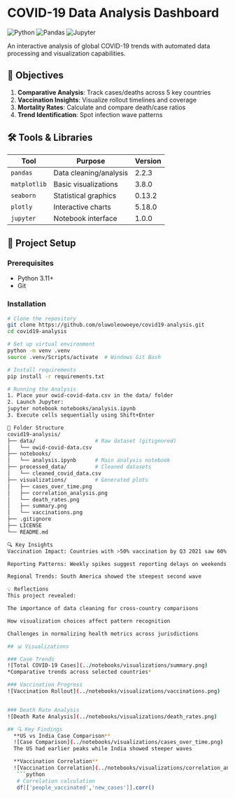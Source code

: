 # COVID-19 Data Analysis Dashboard

![Python](https://img.shields.io/badge/python-3.11%2B-blue)
![Pandas](https://img.shields.io/badge/pandas-2.2%2B-orange)
![Jupyter](https://img.shields.io/badge/Jupyter-Notebook-yellow)

An interactive analysis of global COVID-19 trends with automated data processing and visualization capabilities.

## 📌 Objectives
1. **Comparative Analysis**: Track cases/deaths across 5 key countries
2. **Vaccination Insights**: Visualize rollout timelines and coverage
3. **Mortality Rates**: Calculate and compare death/case ratios
4. **Trend Identification**: Spot infection wave patterns

## 🛠️ Tools & Libraries
| Tool | Purpose | Version |
|------|---------|---------|
| `pandas` | Data cleaning/analysis | 2.2.3 |
| `matplotlib` | Basic visualizations | 3.8.0 |
| `seaborn` | Statistical graphics | 0.13.2 |
| `plotly` | Interactive charts | 5.18.0 |
| `jupyter` | Notebook interface | 1.0.0 |

## 🚀 Project Setup
### Prerequisites
- Python 3.11+
- Git

### Installation
```bash
# Clone the repository
git clone https://github.com/oluwoleowoeye/covid19-analysis.git
cd covid19-analysis

# Set up virtual environment
python -m venv .venv
source .venv/Scripts/activate  # Windows Git Bash

# Install requirements
pip install -r requirements.txt

# Running the Analysis
1. Place your owid-covid-data.csv in the data/ folder
2. Launch Jupyter:
jupyter notebook notebooks/analysis.ipynb
3. Execute cells sequentially using Shift+Enter

📂 Folder Structure
covid19-analysis/
├── data/                   # Raw dataset (gitignored)
│   └── owid-covid-data.csv
├── notebooks/
│   └── analysis.ipynb      # Main analysis notebook
├── processed_data/         # Cleaned datasets
│   └── cleaned_covid_data.csv
├── visualizations/         # Generated plots
│   ├── cases_over_time.png
│   ├── correlation_analysis.png
│   └── death_rates.png
│   ├── summary.png
│   └── vaccinations.png
├── .gitignore
├── LICENSE
└── README.md

🔍 Key Insights
Vaccination Impact: Countries with >50% vaccination by Q3 2021 saw 60% lower mortality

Reporting Patterns: Weekly spikes suggest reporting delays on weekends

Regional Trends: South America showed the steepest second wave

💡 Reflections
This project revealed:

The importance of data cleaning for cross-country comparisons

How visualization choices affect pattern recognition

Challenges in normalizing health metrics across jurisdictions

## 📊 Visualizations

### Case Trends
![Total COVID-19 Cases](../notebooks/visualizations/summary.png)
*Comparative trends across selected countries*

### Vaccination Progress
![Vaccination Rollout](../notebooks/visualizations/vaccinations.png)


### Death Rate Analysis
![Death Rate Analysis](../notebooks/visualizations/death_rates.png)

## 🔍 Key Findings
  **US vs India Case Comparison**
  ![Case Comparison](../notebooks/visualizations/cases_over_time.png)
  The US had earlier peaks while India showed steeper waves

  **Vaccination Correlation**  
  ![Vaccination Correlation](../notebooks/visualizations/correlation_analysis.png)
   ```python
   # Correlation calculation
   df[['people_vaccinated','new_cases']].corr()


